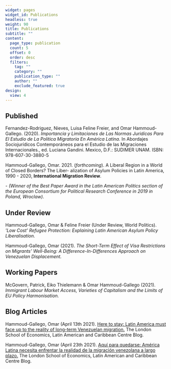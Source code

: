 ```yaml
---
widget: pages
widget_id: Publications
headless: true
weight: 90
title: Publications
subtitle: ""
content:
  page_type: publication
  count: 5
  offset: 0
  order: desc
  filters:
    tag: ""
    category: ""
    publication_type: ""
    author: ""
    exclude_featured: true
design:
  view: 4
---
```

## Published

Fernandez-Rodriguez, Nieves, Luisa Feline Freier, and Omar Hammoud-Gallego. (2020). *Importancia y Limitaciones de Las Normas Juridícas Para El Estudio de La Politica Migratoria En América Latina.* In Abordajes Sociojurídicos Contemporáneos para el Estudio de las Migraciones
Internacionales., ed. Luciana Gandini. Mexico, D.F.: SUDIMER UNAM. ISBN: 978-607-30-3880-5

Hammoud-Gallego, Omar. 2021. (*forthcoming*). A Liberal Region in a World of Closed Borders? The Liber-
alization of Asylum Policies in Latin America, 1990 - 2020, **International Migration Review**.

*\- (Winner of the Best Paper Award in the Latin American Politics section of the European Consortium for Political Research Conference in 2019 in Poland, Wroclaw).*



## Under Review

Hammoud-Gallego, Omar & Feline Freier (Under Review, World Politics). *'Low Cost' Refugee Protection: Explaining Latin American Asylum Policy Liberalisation.* 

Hammoud-Gallego, Omar (2021). *The Short-Term Effect of Visa Restrictions on Migrants’ Well-Being: A Difference-In-Differences Approach on Venezuelan Displacement.*

## Working Papers

McGovern, Patrick, Eiko Thielemann & Omar Hammoud-Gallego (2021). *Immigrant Labour Market Access, Varieties of Capitalism and the Limits of EU Policy Harmonisation.*

## Blog Articles

Hammoud-Gallego, Omar (April 13th 2021).  [Here to stay: Latin America must face up to the reality of long-term Venezuelan migration.](https://blogs.lse.ac.uk/latamcaribbean/2021/04/13/here-to-stay-latin-america-must-face-up-to-the-reality-of-long-term-venezuelan-migration/) The London School of Economics, Latin American and Caribbean Centre Blog.

Hammoud-Gallego, Omar (April 23th 2021).  [Aquí para quedarse: América Latina necesita enfrentar la realidad de la migración venezolana a largo plazo.](https://blogs.lse.ac.uk/latamcaribbean/2021/04/23/aqui-para-quedarse-america-latina-necesita-enfrentar-la-realidad-de-la-migracion-venezolana-a-largo-plazo/) The London School of Economics, Latin American and Caribbean Centre Blog.
